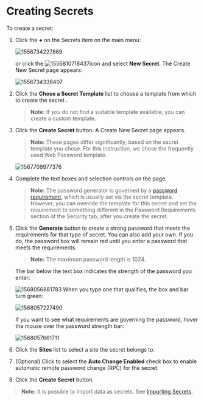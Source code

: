 [title]: # (Creating Secrets)
[tags]: # (XXX)
[priority]: # (10)

# Creating Secrets

To create a secret:

1. Click the **+** on the Secrets item on the main menu:

   ![1556734227869](assets/1556734227869.png)

   or click the ![1556810718437](assets/1556810718437.png)icon and select **New Secret**. The Create New Secret page appears:

   ![1556734338407](assets/1556734338407.png)

1. Click the **Chose a Secret Template** list to choose a template from which to create the secret .

   > **Note:** If you do not find a suitable template available, you can create a custom template.

1. Click the **Create Secret** button. A Create New Secret page appears.

   > **Note:** These pages differ significantly, based on the secret template you chose. For this instruction, we chose the frequently used Web Password template.

   ![1567709977376](assets/1567709977376.png)

1. Complete the text boxes and selection controls on the page.

   > **Note:** The password generator is governed by a [password requirement](#template-password-requirements), which is usually set via the secret template. However, you can override the template for this secret and set the requirement to something different in the Password Requirements section of the Security tab, after you create the secret.

1. Click the **Generate** button to create a strong password that meets the requirements for that type of secret. You can also add your own. If you do, the password box will remain red until you enter a password that meets the requirements. 

   > **Note:** The maximum password length is 1024.

   The bar below the text box indicates the strength of the password you enter:

   ![1568056881783](assets/1568056881783.png)
   When you type one that qualifies, the box and bar turn green:

   ![1568057227490](assets/1568057227490.png)

   If you want to see what requirements are governing the password, hover the mouse over the password strength bar:

   ![1568057661711](assets/1568057661711.png)

1. Click the **Sites** list to select a site the secret belongs to.

1. (Optional) Click to select the **Auto Change Enabled** check box to enable automatic remote password change (RPC) for the secret.

1. Click the **Create Secret** button.

> **Note:** It is possible to import data as secrets. See [Importing Secrets](#importing-secrets).
